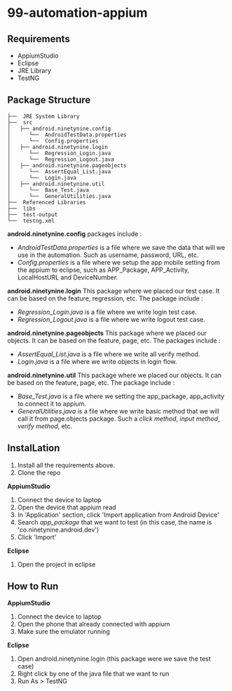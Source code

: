 # 99-automation-appium

## Requirements
- AppiumStudio
- Eclipse
- JRE Library
- TestNG

## Package Structure
```
├──  JRE System Library
├──  src
│   ├── android.ninetynine.config
│      └──  AndroidTestData.properties
│      └──  Config.properties
│   ├── android.ninetynine.login
│      └──  Regression_Login.java
│      └──  Regression_Logout.java
│   ├── android.ninetynine.pageobjects
│      └──  AssertEqual_List.java
│      └──  Login.java
│   ├── android.ninetynine.util
│      └──  Base_Test.java
│      └──  GeneralUtilities.java
├──  Referenced Libraries
├──  libs
├──  test-output
└──  testng.xml
```



**android.ninetynine.config** packages include :
  - *AndroidTestData.properties* is a file where we save the data that will we use in the automation. Such as username, password, URL, etc.
  - *Config.properties* is a file where we setup the app mobile setting from the appium to eclipse, such as APP_Package, APP_Activity, LocalHostURL and DeviceNumber.

**android.ninetynine.login** This package where we placed our test case. It can be based on the feature, regression, etc. The package include :
  -  *Regression_Login.java* is a file where we write login test case.
  -  *Regression_Logout.java* is a file where we write logout test case.

**android.ninetynine.pageobjects** This package where we placed our objects. It can be based on the feature, page, etc. The packages include :

  -  *AssertEqual_List.java* is a file where we write all verify method.
  -  *Login.java* is a file where we write objects in login flow. 
  
**android.ninetynine.util** This package where we placed our objects. It can be based on the feature, page, etc. The package include :
  -  *Base_Test.java* is a file where we setting the app_package, app_activity to connect it to appium. 
  -  *GeneralUtilities.java* is a file where we write basic method that we will call it from page.objects package. Such a *click method*, *input method*, *verify method*, etc.

## InstalLation
1. Install all the requirements above.
2. Clone the repo

**AppiumStudio**
1. Connect the device to laptop
2. Open the device that appium read
3. In 'Application' section, click 'Import application from Android Device'
4. Search *app_package* that we want to test (in this case, the name is 'co.ninetynine.android.dev')
5. Click 'Import'

**Eclipse**
1. Open the project in eclipse

## How to Run
**AppiumStudio**
1. Connect the device to laptop
2. Open the phone that already connected with appium
3. Make sure the emulator running 

**Eclipse**
1. Open android.ninetynine.login (this package were we save the test case)
2. Right click by one of the java file that we want to run
3. Run As > TestNG
